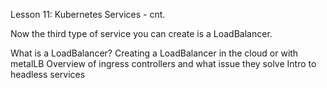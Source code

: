 Lesson 11: Kubernetes Services - cnt.

Now the third type of service you can create is a LoadBalancer. 

What is a LoadBalancer?
Creating a LoadBalancer in the cloud or with metalLB
Overview of ingress controllers and what issue they solve
Intro to headless services
